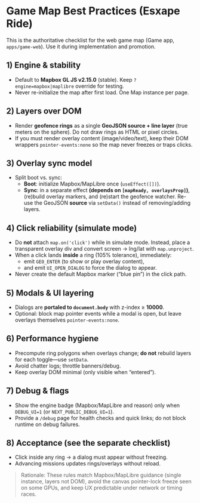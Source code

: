 # Game Map Best Practices (Esxape Ride)

This is the authoritative checklist for the web game map (Game app, `apps/game-web`). Use it during implementation and promotion.

## 1) Engine & stability
- Default to **Mapbox GL JS v2.15.0** (stable). Keep `?engine=mapbox|maplibre` override for testing.
- Never re-initialize the map after first load. One Map instance per page.

## 2) Layers over DOM
- Render **geofence rings** as a single **GeoJSON source + line layer** (true meters on the sphere). Do not draw rings as HTML or pixel circles.
- If you must render overlay content (image/video/text), keep their DOM wrappers `pointer-events:none` so the map never freezes or traps clicks.

## 3) Overlay sync model
- Split boot vs. sync:
  - **Boot**: initialize Mapbox/MapLibre once (`useEffect([])`).
  - **Sync**: in a separate effect **(depends on `[mapReady, overlaysProp]`)**, (re)build overlay markers, and (re)start the geofence watcher. Re-use the GeoJSON **source** via `setData()` instead of removing/adding layers.

## 4) Click reliability (simulate mode)
- Do **not** attach `map.on('click')` while in simulate mode. Instead, place a transparent overlay div and convert screen → lng/lat with `map.unproject`.
- When a click lands **inside** a ring (105% tolerance), immediately:
  - emit `GEO_ENTER` (to show or play overlay content),
  - and emit `UI_OPEN_DIALOG` to force the dialog to appear.
- Never create the default Mapbox marker (“blue pin”) in the click path.

## 5) Modals & UI layering
- Dialogs are **portaled to `document.body`** with z-index ≥ **10000**.
- Optional: block map pointer events while a modal is open, but leave overlays themselves `pointer-events:none`.

## 6) Performance hygiene
- Precompute ring polygons when overlays change; **do not** rebuild layers for each toggle—use `setData`.
- Avoid chatter logs; throttle banners/debug.
- Keep overlay DOM minimal (only visible when “entered”).

## 7) Debug & flags
- Show the engine badge (Mapbox/MapLibre and reason) only when `DEBUG_UI=1` (or `NEXT_PUBLIC_DEBUG_UI=1`).
- Provide a `/debug` page for health checks and quick links; do not block runtime on debug failures.

## 8) Acceptance (see the separate checklist)
- Click inside any ring → a dialog must appear without freezing.
- Advancing missions updates rings/overlays without reload.

> Rationale: These rules match Mapbox/MapLibre guidance (single instance, layers not DOM), avoid the canvas pointer-lock freeze seen on some GPUs, and keep UX predictable under network or timing races.
